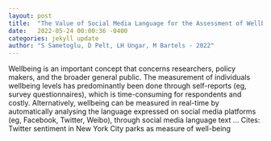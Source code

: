 ```yaml
---
layout: post
title:  "The Value of Social Media Language for the Assessment of Wellbeing: A Systematic Review and Meta-Analysis"
date:   2022-05-24 00:00:36 -0400
categories: jekyll update
author: "S Sametoglu, D Pelt, LH Ungar, M Bartels - 2022"
---
```

Wellbeing is an important concept that concerns researchers, policy makers, and the broader general public. The measurement of individuals  wellbeing levels has predominantly been done through self-reports (eg, survey questionnaires), which is time-consuming for respondents and costly. Alternatively, wellbeing can be measured in real-time by automatically analysing the language expressed on social media platforms (eg, Facebook, Twitter, Weibo), through social media language text … Cites: ‪Twitter sentiment in New York City parks as measure of well-being‬